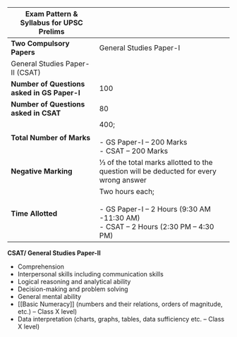 | **Exam Pattern & Syllabus for UPSC Prelims** |                                                                                                           |
| -------------------------------------------- | --------------------------------------------------------------------------------------------------------- |
| **Two Compulsory Papers**                    | General Studies Paper-I                                                                                   |
| General Studies Paper-II (CSAT)              |                                                                                                           |
| **Number of Questions asked in GS Paper-I**  | 100                                                                                                       |
| **Number of Questions asked in CSAT**        | 80                                                                                                        |
| **Total Number of Marks**                    | 400;<br><br>- GS Paper-I – 200 Marks<br>- CSAT – 200 Marks                                                |
| **Negative Marking**                         | ⅓ of the total marks allotted to the question will be deducted for every wrong answer                     |
| **Time Allotted**                            | Two hours each;<br><br>- GS Paper-I – 2 Hours (9:30 AM -11:30 AM)<br>- CSAT – 2 Hours (2:30 PM – 4:30 PM) |
**CSAT/ General Studies Paper-II**

- Comprehension
- Interpersonal skills including communication skills
- Logical reasoning and analytical ability
- Decision-making and problem solving
- General mental ability
- [[Basic Numeracy]] (numbers and their relations, orders of magnitude, etc.) – Class X level)
- Data interpretation (charts, graphs, tables, data sufficiency etc. – Class X level)